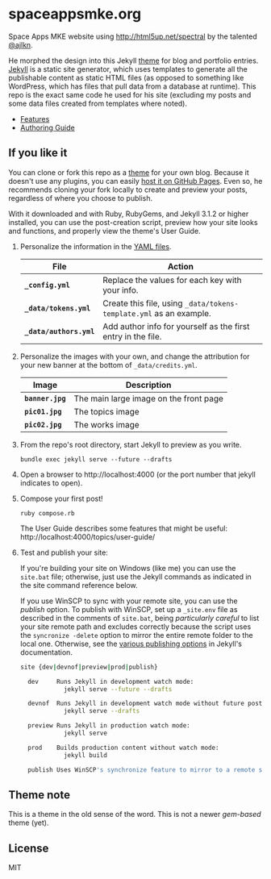 # spaceappsmke.org

Space Apps MKE website using http://html5up.net/spectral by
the talented [@ajlkn](http://twitter.com/ajlkn).

He morphed the design into this Jekyll [theme](#theme-note) for blog and portfolio entries.
[Jekyll](https://jekyllrb.com) is a static site generator, which
uses templates to generate all the publishable content as static
HTML files (as opposed to something like WordPress, which has files that pull
data from a database at runtime).
This repo is the exact same code he used for his site (excluding my posts and
some data files created from templates where noted).

- [Features](https://arkadianriver.github.io/arkadianriver.com/topics/user-guide/features.html)
- [Authoring Guide](https://arkadianriver.github.io/arkadianriver.com/topics/user-guide/)

## If you like it

You can clone or fork this repo as a [theme](#theme-note) for your own blog.
Because it doesn't use any plugins, you can easily
[host it on GitHub Pages](https://jekyllrb.com/docs/github-pages/#deploying-jekyll-to-github-pages).
Even so, he recommends cloning your fork locally to create and preview your posts,
regardless of where you choose to publish.

With it downloaded and with Ruby, RubyGems, and Jekyll 3.1.2 or higher installed, you can use the post-creation script,
preview how your site looks and functions, and properly view the theme's User Guide.

1. Personalize the information in the [YAML files](http://www.yaml.org/start.html).

   File | Action
   -----|-------
   **`_config.yml`** | Replace the values for each key with your info.
   **`_data/tokens.yml`** | Create this file, using `_data/tokens-template.yml` as an example.
   **`_data/authors.yml`** | Add author info for yourself as the first entry in the file.

1. Personalize the images with your own, and change the attribution for your new banner
   at the bottom of `_data/credits.yml`.

   Image | Description
   ------|------------
   **`banner.jpg`** | The main large image on the front page
   **`pic01.jpg`** | The topics image
   **`pic02.jpg`** | The works image

1. From the repo's root directory, start Jekyll to preview as you write.
   
   ```
   bundle exec jekyll serve --future --drafts
   ```
      
1. Open a browser to http://localhost:4000 (or the port number that jekyll indicates to open).


1. Compose your first post!

   ```
   ruby compose.rb
   ```

   The User Guide describes some features that might be useful: http://localhost:4000/topics/user-guide/

1. Test and publish your site:

   If you're building your site on Windows (like me) you can use the `site.bat` file;
   otherwise, just use the Jekyll commands as indicated in the site command reference below.
   
   If you use WinSCP to sync with your remote site, you can use the _publish_ option.
   To publish with WinSCP, set up a `_site.env` file as described in the comments of `site.bat`,
   being _particularly careful_ to list your site remote path and excludes correctly because the
   script uses the `syncronize -delete` option to mirror the entire remote folder to the local one.
   Otherwise, see the [various publishing options](https://jekyllrb.com/docs/deployment-methods/)
   in Jekyll's documentation.

   ```bash
   site {dev|devnof|preview|prod|publish}

     dev     Runs Jekyll in development watch mode:
               jekyll serve --future --drafts

     devnof  Runs Jekyll in development watch mode without future posts:
               jekyll serve --drafts

     preview Runs Jekyll in production watch mode:
               jekyll serve

     prod    Builds production content without watch mode:
               jekyll build

     publish Uses WinSCP's synchronize feature to mirror to a remote site.
   ```

## Theme note
This is a theme in the old sense of the word. This is not a newer _gem-based_ theme (yet).

## License
MIT

